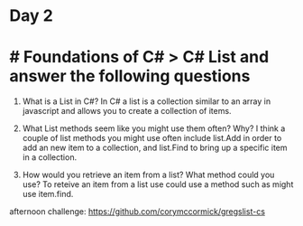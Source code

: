 # Day 2

# # Foundations of C# > C# List and answer the following questions

1. What is a List in C#?
In C# a list is a collection similar to an array in javascript and allows you to create a collection of items.

2. What List methods seem like you might use them often? Why?
I think a couple of list methods you might use often include list.Add in order to add an new item to a collection, and list.Find to bring up a specific item in a collection.

3. How would you retrieve an item from a list? What method could you use?
To reteive an item from a list use could use a method such as might use item.find. 

afternoon challenge: https://github.com/corymccormick/gregslist-cs